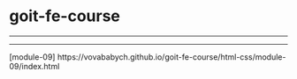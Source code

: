 # goit-fe-course
<hr/>
<hr/> 
[module-09] https://vovababych.github.io/goit-fe-course/html-css/module-09/index.html
